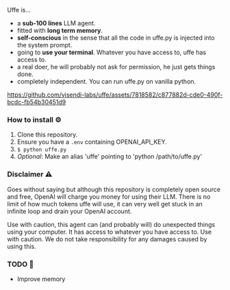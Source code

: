 Uffe is...
* a **sub-100 lines** LLM agent. 
* fitted with **long term memory**.
* **self-conscious** in the sense that all the code in uffe.py is injected into the system prompt.
* going to **use your terminal**. Whatever you have access to, uffe has access to.
* a real doer, he will probably not ask for permission, he just gets things done.
* completely independent. You can run uffe.py on vanilla python.

https://github.com/visendi-labs/uffe/assets/7818582/c877882d-cde0-490f-bcdc-fb54b30451d9

### How to install ⚙️

1. Clone this repository.
2. Ensure you have a `.env` containing OPENAI_API_KEY.
3. `$ python uffe.py`
4. *Optional*: Make an alias 'uffe' pointing to 'python /path/to/uffe.py' 

### Disclaimer ⚠️ 

Goes without saying but although this repository is completely open source and free, OpenAI will charge you money for using their LLM. 
There is no limit of how much tokens uffe will use, it can very well get stuck in an infinite loop and drain your OpenAI account.

Use with caution, this agent can (and probably will) do unexpected things using your computer. It has access to whatever you have access to. 
Use with caution. We do not take responsibility for any damages caused by using this.

### TODO 📝
- Improve memory
